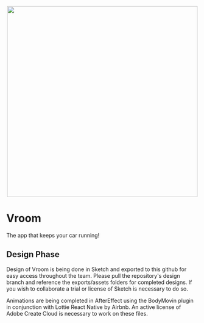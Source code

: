 <p align="center"><img src="https://github.com/eltoncrego/vroom-app/blob/master/assets/companylogofullv2@0.5x.png?raw=true" width="500"></p>

# Vroom
The app that keeps your car running!

## Design Phase
Design of Vroom is being done in Sketch and exported to this github for easy access throughout the team. 
Please pull the repository's design branch and reference the exports/assets folders for completed designs.
If you wish to collaborate a trial or license of Sketch is necessary to do so.

Animations are being completed in AfterEffect using the BodyMovin plugin in conjunction with Lottie React Native by Airbnb. An active license of Adobe Create Cloud is necessary to work on these files.
